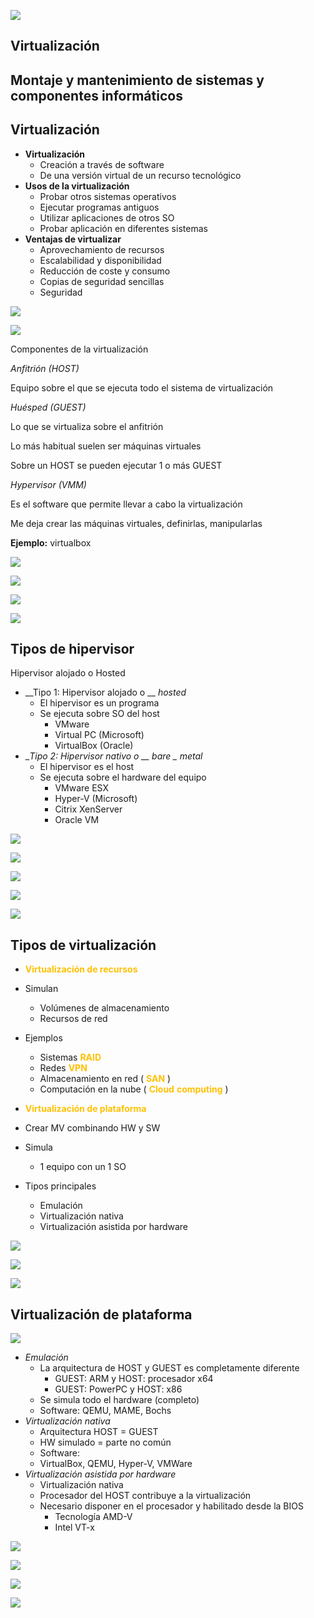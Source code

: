 ![](img%5CU105%20Virtualizaci%C3%B3n0.jpg)

## Virtualización

## Montaje y mantenimiento de sistemas y componentes informáticos

## Virtualización

* __Virtualización__
  * Creación a través de software
  * De una versión virtual de un recurso tecnológico
* __Usos de la virtualización__
  * Probar otros sistemas operativos
  * Ejecutar programas antiguos
  * Utilizar aplicaciones de otros SO
  * Probar aplicación en diferentes sistemas
* __Ventajas de virtualizar__
  * Aprovechamiento de recursos
  * Escalabilidad y disponibilidad
  * Reducción de coste y consumo
  * Copias de seguridad sencillas
  * Seguridad

![](img%5CU105%20Virtualizaci%C3%B3n1.jpg)

![](img%5CU105%20Virtualizaci%C3%B3n2.png)

Componentes de la virtualización

_Anfitrión \(HOST\)_

Equipo sobre el que se ejecuta todo el sistema de virtualización

_Huésped \(GUEST\)_

Lo que se virtualiza sobre el anfitrión

Lo más habitual suelen ser máquinas virtuales

Sobre un HOST se pueden ejecutar 1 o más GUEST

_Hypervisor \(VMM\)_

Es el software que permite llevar a cabo la virtualización

Me deja crear las máquinas virtuales\, definirlas\, manipularlas

__Ejemplo:__  virtualbox

![](img%5CU105%20Virtualizaci%C3%B3n3.png)

![](img%5CU105%20Virtualizaci%C3%B3n4.png)

![](img%5CU105%20Virtualizaci%C3%B3n5.jpg)

![](img%5CU105%20Virtualizaci%C3%B3n6.png)

## Tipos de hipervisor

Hipervisor alojado o Hosted

* __Tipo 1: Hipervisor alojado o __  _hosted_
  * El hipervisor es un programa
  * Se ejecuta sobre SO del host
    * VMware
    * Virtual PC \(Microsoft\)
    * VirtualBox \(Oracle\)
* __Tipo 2: Hipervisor nativo o __  _bare_  _ metal_
  * El hipervisor es el host
  * Se ejecuta sobre el hardware del equipo
    * VMware ESX
    * Hyper\-V \(Microsoft\)
    * Citrix XenServer
    * Oracle VM

![](img%5CU105%20Virtualizaci%C3%B3n7.jpg)

![](img%5CU105%20Virtualizaci%C3%B3n8.jpg)

![](img%5CU105%20Virtualizaci%C3%B3n9.png)

![](img%5CU105%20Virtualizaci%C3%B3n10.jpg)

![](img%5CU105%20Virtualizaci%C3%B3n11.jpg)

## Tipos de virtualización

* <span style="color:#FFC000"> __Virtualización de recursos__ </span>
* Simulan
  * Volúmenes de almacenamiento
  * Recursos de red
* Ejemplos
  * Sistemas  <span style="color:#FFC000"> __RAID__ </span>
  * Redes  <span style="color:#FFC000"> __VPN__ </span>
  * Almacenamiento en red \( <span style="color:#FFC000"> __SAN__ </span> \)
  * Computación en la nube \( <span style="color:#FFC000"> __Cloud__ </span>  <span style="color:#FFC000"> </span>  <span style="color:#FFC000"> __computing__ </span> \)

* <span style="color:#FFC000"> __Virtualización de plataforma__ </span>
* Crear MV combinando HW y SW
* Simula
  * 1 equipo con un 1 SO
* Tipos principales
  * Emulación
  * Virtualización nativa
  * Virtualización asistida por hardware

![](img%5CU105%20Virtualizaci%C3%B3n12.png)

![](img%5CU105%20Virtualizaci%C3%B3n13.png)

![](img%5CU105%20Virtualizaci%C3%B3n14.png)

## Virtualización de plataforma

![](img%5CU105%20Virtualizaci%C3%B3n15.jpg)

* _Emulación_
  * La arquitectura de HOST y GUEST es completamente diferente
    * GUEST: ARM y HOST: procesador x64
    * GUEST: PowerPC y HOST: x86
  * Se simula todo el hardware \(completo\)
  * Software: QEMU\, MAME\, Bochs
* _Virtualización nativa_
  * Arquitectura HOST = GUEST
  * HW simulado = parte no común
  * Software:
  * VirtualBox\, QEMU\, Hyper\-V\, VMWare
* _Virtualización asistida por hardware_
  * Virtualización nativa
  * Procesador del HOST contribuye a la virtualización
  * Necesario disponer en el procesador y habilitado desde la BIOS
    * Tecnología AMD\-V
    * Intel VT\-x

![](img%5CU105%20Virtualizaci%C3%B3n16.jpg)

![](img%5CU105%20Virtualizaci%C3%B3n17.png)

![](img%5CU105%20Virtualizaci%C3%B3n18.png)

![](img%5CU105%20Virtualizaci%C3%B3n19.gif)

